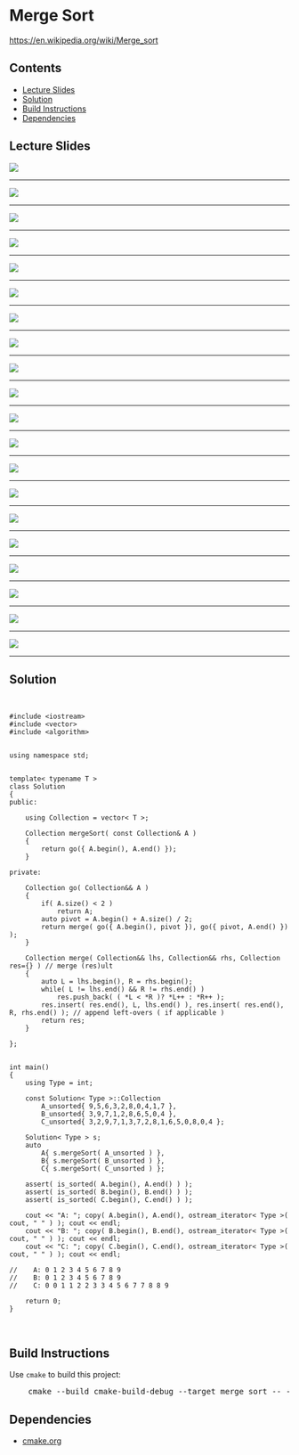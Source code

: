 <h1 id="merge_sort">Merge Sort</h1>
<a href="https://en.wikipedia.org/wiki/Merge_sort">https://en.wikipedia.org/wiki/Merge_sort</a>
<h2>Contents</h2>
<ul>
  <li>
      <a href="#slides">Lecture Slides</a>
  </li>
  <li>
    <a href="#solution">Solution</a>
  </li>
  <li>
    <a href="#build">Build Instructions</a>
  </li>
  <li>
    <a href="#dependencies">Dependencies</a>
  </li>
</ul>

<h2 id="slides">Lecture Slides</h2>
<img src="https://github.com/claytonjwong/Algorithms-Stanford/blob/master/course1/merge_sort/documentation/merge_01.png" />
<hr/>
<img src="https://github.com/claytonjwong/Algorithms-Stanford/blob/master/course1/merge_sort/documentation/merge_02.png" />
<hr/>
<img src="https://github.com/claytonjwong/Algorithms-Stanford/blob/master/course1/merge_sort/documentation/merge_03.png" />
<hr/>
<img src="https://github.com/claytonjwong/Algorithms-Stanford/blob/master/course1/merge_sort/documentation/merge_04.png" />
<hr/>
<img src="https://github.com/claytonjwong/Algorithms-Stanford/blob/master/course1/merge_sort/documentation/merge_05.png" />
<hr/>
<img src="https://github.com/claytonjwong/Algorithms-Stanford/blob/master/course1/merge_sort/documentation/merge_06.png" />
<hr/>
<img src="https://github.com/claytonjwong/Algorithms-Stanford/blob/master/course1/merge_sort/documentation/merge_07.png" />
<hr/>
<img src="https://github.com/claytonjwong/Algorithms-Stanford/blob/master/course1/merge_sort/documentation/merge_08.png" />
<hr/>
<img src="https://github.com/claytonjwong/Algorithms-Stanford/blob/master/course1/merge_sort/documentation/merge_09.png" />
<hr/>
<img src="https://github.com/claytonjwong/Algorithms-Stanford/blob/master/course1/merge_sort/documentation/merge_10.png" />
<hr/>
<img src="https://github.com/claytonjwong/Algorithms-Stanford/blob/master/course1/merge_sort/documentation/merge_11.png" />
<hr/>
<img src="https://github.com/claytonjwong/Algorithms-Stanford/blob/master/course1/merge_sort/documentation/merge_12.png" />
<hr/>
<img src="https://github.com/claytonjwong/Algorithms-Stanford/blob/master/course1/merge_sort/documentation/merge_13.png" />
<hr/>
<img src="https://github.com/claytonjwong/Algorithms-Stanford/blob/master/course1/merge_sort/documentation/merge_14.png" />
<hr/>
<img src="https://github.com/claytonjwong/Algorithms-Stanford/blob/master/course1/merge_sort/documentation/merge_15.png" />
<hr/>
<img src="https://github.com/claytonjwong/Algorithms-Stanford/blob/master/course1/merge_sort/documentation/merge_16.png" />
<hr/>
<img src="https://github.com/claytonjwong/Algorithms-Stanford/blob/master/course1/merge_sort/documentation/merge_17.png" />
<hr/>
<img src="https://github.com/claytonjwong/Algorithms-Stanford/blob/master/course1/merge_sort/documentation/merge_18.png" />
<hr/>
<img src="https://github.com/claytonjwong/Algorithms-Stanford/blob/master/course1/merge_sort/documentation/merge_19.png" />
<hr/>
<img src="https://github.com/claytonjwong/Algorithms-Stanford/blob/master/course1/merge_sort/documentation/merge_20.png" />
<hr/>

<h2 id="solution">Solution</h2>
<pre>

    #include <iostream>
    #include <vector>
    #include <algorithm>
    
    
    using namespace std;
    
    
    template< typename T >
    class Solution
    {
    public:
    
        using Collection = vector< T >;
    
        Collection mergeSort( const Collection& A )
        {
            return go({ A.begin(), A.end() });
        }
    
    private:
    
        Collection go( Collection&& A )
        {
            if( A.size() < 2 )
                return A;
            auto pivot = A.begin() + A.size() / 2;
            return merge( go({ A.begin(), pivot }), go({ pivot, A.end() }) );
        }
    
        Collection merge( Collection&& lhs, Collection&& rhs, Collection res={} ) // merge (res)ult
        {
            auto L = lhs.begin(), R = rhs.begin();
            while( L != lhs.end() && R != rhs.end() )
                res.push_back( ( *L < *R )? *L++ : *R++ );
            res.insert( res.end(), L, lhs.end() ), res.insert( res.end(), R, rhs.end() ); // append left-overs ( if applicable )
            return res;
        }
    
    };
    
    
    int main()
    {
        using Type = int;
    
        const Solution< Type >::Collection
            A_unsorted{ 9,5,6,3,2,8,0,4,1,7 },
            B_unsorted{ 3,9,7,1,2,8,6,5,0,4 },
            C_unsorted{ 3,2,9,7,1,3,7,2,8,1,6,5,0,8,0,4 };
    
        Solution< Type > s;
        auto
            A{ s.mergeSort( A_unsorted ) },
            B{ s.mergeSort( B_unsorted ) },
            C{ s.mergeSort( C_unsorted ) };
    
        assert( is_sorted( A.begin(), A.end() ) );
        assert( is_sorted( B.begin(), B.end() ) );
        assert( is_sorted( C.begin(), C.end() ) );
    
        cout << "A: "; copy( A.begin(), A.end(), ostream_iterator< Type >( cout, " " ) ); cout << endl;
        cout << "B: "; copy( B.begin(), B.end(), ostream_iterator< Type >( cout, " " ) ); cout << endl;
        cout << "C: "; copy( C.begin(), C.end(), ostream_iterator< Type >( cout, " " ) ); cout << endl;
    
    //    A: 0 1 2 3 4 5 6 7 8 9
    //    B: 0 1 2 3 4 5 6 7 8 9
    //    C: 0 0 1 1 2 2 3 3 4 5 6 7 7 8 8 9
    
        return 0;
    }

</pre>

<h2 id="build">Build Instructions</h2>
<p>Use <code>cmake</code> to build this project:</p>

<pre>
    cmake --build cmake-build-debug --target merge_sort -- -j 4
</pre>

<h2 id="dependencies">Dependencies</h2>
<ul>
  <li>
    <a href="https://cmake.org/">cmake.org</a>
  </li>
</ul>

</body>
</html>
